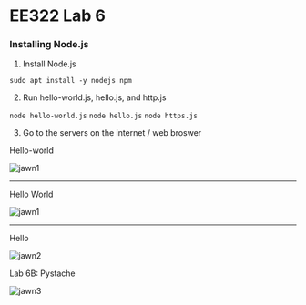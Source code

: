 # EE322 Lab 6

### Installing Node.js

1. Install Node.js

`sudo apt install -y nodejs npm`

2. Run hello-world.js, hello.js, and http.js

`node hello-world.js`
`node hello.js`
`node https.js`

3. Go to the servers on the internet / web broswer

Hello-world

![jawn1](https://github.com/Githubpucci/EE-322/assets/116912039/eb58312a-ff17-42c7-a53a-a4ba3a6f4bbc)

---

Hello World

![jawn1](https://github.com/Githubpucci/EE-322/assets/116912039/eb58312a-ff17-42c7-a53a-a4ba3a6f4bbc)

---

Hello

![jawn2](https://github.com/Githubpucci/EE-322/assets/116912039/7352e583-c8b6-474d-83fb-7145cbc50baf)


Lab 6B: Pystache


![jawn3](https://github.com/Githubpucci/EE-322/assets/116912039/1c365468-a85e-421d-bfa1-5ab8690d46f3)

